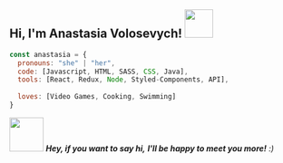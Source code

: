 <h2> Hi, I'm Anastasia Volosevych! <img src="https://media.giphy.com/media/j31GvPjFaHgmZJgkn6/giphy.gif" width="50"></h2>


```javascript
const anastasia = {
  pronouns: "she" | "her",
  code: [Javascript, HTML, SASS, CSS, Java],
  tools: [React, Redux, Node, Styled-Components, API],
  
  loves: [Video Games, Cooking, Swimming]
}
```

<img src="https://media.giphy.com/media/fWrorpy7Jrlvi/giphy.gif" width="60"> <em><b>Hey, if you want to say hi,</b> <b>I'll be happy to meet you more!</b> :)</em>

